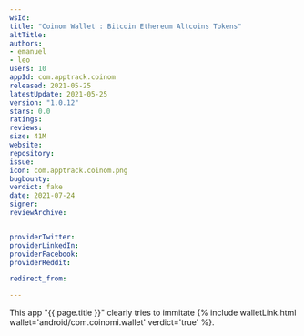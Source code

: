 ```yaml
---
wsId: 
title: "Coinom Wallet : Bitcoin Ethereum Altcoins Tokens"
altTitle: 
authors:
- emanuel
- leo
users: 10
appId: com.apptrack.coinom
released: 2021-05-25
latestUpdate: 2021-05-25
version: "1.0.12"
stars: 0.0
ratings: 
reviews: 
size: 41M
website: 
repository: 
issue: 
icon: com.apptrack.coinom.png
bugbounty: 
verdict: fake
date: 2021-07-24
signer: 
reviewArchive:


providerTwitter: 
providerLinkedIn: 
providerFacebook: 
providerReddit: 

redirect_from:

---
```



This app "{{ page.title }}" clearly tries to immitate
{% include walletLink.html wallet='android/com.coinomi.wallet' verdict='true' %}.
